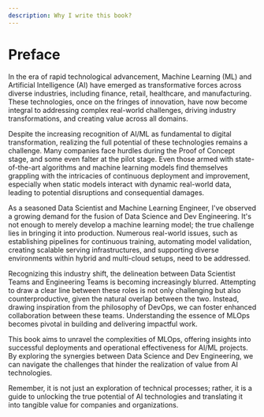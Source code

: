 ```yaml
---
description: Why I write this book?
---
```


# Preface

In the era of rapid technological advancement, Machine Learning (ML) and Artificial Intelligence (AI) have emerged as transformative forces across diverse industries, including finance, retail, healthcare, and manufacturing. These technologies, once on the fringes of innovation, have now become integral to addressing complex real-world challenges, driving industry transformations, and creating value across all domains.

Despite the increasing recognition of AI/ML as fundamental to digital transformation, realizing the full potential of these technologies remains a challenge. Many companies face hurdles during the Proof of Concept stage, and some even falter at the pilot stage. Even those armed with state-of-the-art algorithms and machine learning models find themselves grappling with the intricacies of continuous deployment and improvement, especially when static models interact with dynamic real-world data, leading to potential disruptions and consequential damages.

As a seasoned Data Scientist and Machine Learning Engineer, I've observed a growing demand for the fusion of Data Science and Dev Engineering. It's not enough to merely develop a machine learning model; the true challenge lies in bringing it into production. Numerous real-world issues, such as establishing pipelines for continuous training, automating model validation, creating scalable serving infrastructures, and supporting diverse environments within hybrid and multi-cloud setups, need to be addressed.

Recognizing this industry shift, the delineation between Data Scientist Teams and Engineering Teams is becoming increasingly blurred. Attempting to draw a clear line between these roles is not only challenging but also counterproductive, given the natural overlap between the two. Instead, drawing inspiration from the philosophy of DevOps, we can foster enhanced collaboration between these teams. Understanding the essence of MLOps becomes pivotal in building and delivering impactful work.

This book aims to unravel the complexities of MLOps, offering insights into successful deployments and operational effectiveness for AI/ML projects. By exploring the synergies between Data Science and Dev Engineering, we can navigate the challenges that hinder the realization of value from AI technologies. &#x20;

Remember, it is not just an exploration of technical processes; rather, it is a guide to unlocking the true potential of AI technologies and translating it into tangible value for companies and organizations.
